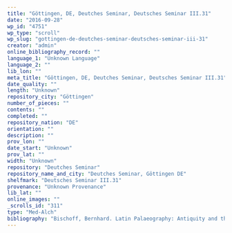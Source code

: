 ```yaml
---
title: "Göttingen, DE, Deutches Seminar, Deutsches Seminar III.31"
date: "2016-09-28"
wp_id: "4751"
wp_type: "scroll"
wp_slug: "gottingen-de-deutches-seminar-deutsches-seminar-iii-31"
creator: "admin"
online_bibliography_record: ""
language_1: "Unknown Language"
language_2: ""
lib_lon: ""
meta_title: "Göttingen, DE, Deutches Seminar, Deutsches Seminar III.31"
date_quality: ""
length: "Unknown"
repository_city: "Göttingen"
number_of_pieces: ""
contents: ""
completed: ""
repository_nation: "DE"
orientation: ""
description: ""
prov_lon: ""
date_start: "Unknown"
prov_lat: ""
width: "Unknown"
repository: "Deutches Seminar"
repository_name_and_city: "Deutches Seminar, Göttingen DE"
shelfmark: "Deutsches Seminar III.31"
provenance: "Unknown Provenance"
lib_lat: ""
online_images: ""
_scrolls_id: "311"
type: "Med-Alch"
bibliography: "Bischoff, Bernhard. Latin Palaeography: Antiquity and the Middle Ages. Cambridge: Cambridge University Press, 1990. p. 33 n112."
---
```



